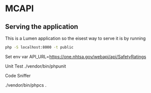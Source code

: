 # MCAPI

## Serving the application

This is a Lumen application so the eisest way to serve it is by running

```bash
php -S localhost:8000 -t public
```

Set env var
API_URL=https://one.nhtsa.gov/webapi/api/SafetyRatings

Unit Test
./vendor/bin/phpunit

Code Sniffer

./vendor/bin/phpcs .